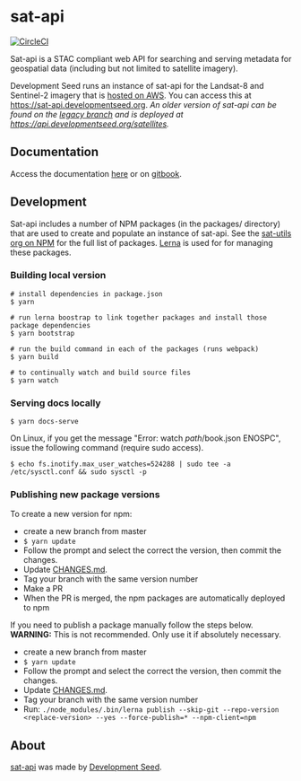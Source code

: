 # sat-api 

[![CircleCI](https://circleci.com/gh/sat-utils/sat-api.svg?style=svg)](https://circleci.com/gh/sat-utils/sat-api)

Sat-api is a STAC compliant web API for searching and serving metadata for geospatial data (including but not limited to satellite imagery).

Development Seed runs an instance of sat-api for the Landsat-8 and Sentinel-2 imagery that is [hosted on AWS](https://aws.amazon.com/earth/). You can access this at https://sat-api.developmentseed.org. *An older version of sat-api can be found on the [legacy branch](https://github.com/sat-utils/sat-api/tree/legacy) and is deployed at https://api.developmentseed.org/satellites.*


## Documentation

Access the documentation [here](docs) or on [gitbook](https://sat-utils.gitbook.io/sat-api/).


## Development

Sat-api includes a number of NPM packages (in the packages/ directory) that are used to create and populate an instance of sat-api. See the [sat-utils org on NPM](https://www.npmjs.com/org/sat-utils) for the full list of packages. [Lerna](https://github.com/lerna/lerna) is used for for managing these packages.

### Building local version

    # install dependencies in package.json
    $ yarn

    # run lerna boostrap to link together packages and install those package dependencies
    $ yarn bootstrap

    # run the build command in each of the packages (runs webpack)
    $ yarn build

    # to continually watch and build source files
    $ yarn watch

### Serving docs locally

    $ yarn docs-serve

On Linux, if you get the message "Error: watch *path*/book.json ENOSPC", issue the following command (require sudo access).

    $ echo fs.inotify.max_user_watches=524288 | sudo tee -a /etc/sysctl.conf && sudo sysctl -p

### Publishing new package versions

To create a new version for npm:

- create a new branch from master
- `$ yarn update`
- Follow the prompt and select the correct the version, then commit the changes.
- Update [CHANGES.md](CHANGES.md).
- Tag your branch with the same version number
- Make a PR
- When the PR is merged, the npm packages are automatically deployed to npm

If you need to publish a package manually follow the steps below. **WARNING:** This is not recommended. Only use it if absolutely necessary.

- create a new branch from master
- `$ yarn update`
- Follow the prompt and select the correct the version, then commit the changes.
- Update [CHANGES.md](CHANGES.md).
- Tag your branch with the same version number
- Run: `./node_modules/.bin/lerna publish --skip-git --repo-version <replace-version> --yes --force-publish=* --npm-client=npm`


## About

[sat-api](http://github.com/sat-utils/sat-api.git) was made by [Development Seed](http://developmentseed.org).
